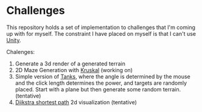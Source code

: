 # Challenges 

This repository holds a set of implementation to challenges that I'm coming up with for myself. The constraint I have placed on myself is that I can't use [Unity](https://unity3d.com/).

Chalenges:

1. Generate a 3d render of a generated terrain 
2. 2D Maze Generation with [Kruskal](https://en.wikipedia.org/wiki/Kruskal%27s_algorithm) (working on)
3. Simple version of [Tanks](https://static.giantbomb.com/uploads/original/0/81/268997-pockettanks.jpg), where the angle is determined by the mouse and the click length determines the power, and targets are randomly placed. Start with a plane but then generate some random terrain. (tentative)
4. [Dijkstra shortest path](https://en.wikipedia.org/wiki/Dijkstra%27s_algorithm) 2d visualization (tentative)

